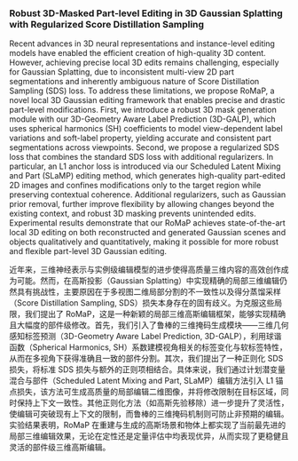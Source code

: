 ### Robust 3D-Masked Part-level Editing in 3D Gaussian Splatting with Regularized Score Distillation Sampling

Recent advances in 3D neural representations and instance-level editing models have enabled the efficient creation of high-quality 3D content. However, achieving precise local 3D edits remains challenging, especially for Gaussian Splatting, due to inconsistent multi-view 2D part segmentations and inherently ambiguous nature of Score Distillation Sampling (SDS) loss. To address these limitations, we propose RoMaP, a novel local 3D Gaussian editing framework that enables precise and drastic part-level modifications. First, we introduce a robust 3D mask generation module with our 3D-Geometry Aware Label Prediction (3D-GALP), which uses spherical harmonics (SH) coefficients to model view-dependent label variations and soft-label property, yielding accurate and consistent part segmentations across viewpoints. Second, we propose a regularized SDS loss that combines the standard SDS loss with additional regularizers. In particular, an L1 anchor loss is introduced via our Scheduled Latent Mixing and Part (SLaMP) editing method, which generates high-quality part-edited 2D images and confines modifications only to the target region while preserving contextual coherence. Additional regularizers, such as Gaussian prior removal, further improve flexibility by allowing changes beyond the existing context, and robust 3D masking prevents unintended edits. Experimental results demonstrate that our RoMaP achieves state-of-the-art local 3D editing on both reconstructed and generated Gaussian scenes and objects qualitatively and quantitatively, making it possible for more robust and flexible part-level 3D Gaussian editing.

近年来，三维神经表示与实例级编辑模型的进步使得高质量三维内容的高效创作成为可能。然而，在高斯投影（Gaussian Splatting）中实现精确的局部三维编辑仍然具有挑战性，主要原因在于多视图二维局部分割的不一致性以及得分蒸馏采样（Score Distillation Sampling, SDS）损失本身存在的固有歧义。为克服这些局限，我们提出了 RoMaP，这是一种新颖的局部三维高斯编辑框架，能够实现精确且大幅度的部件级修改。首先，我们引入了鲁棒的三维掩码生成模块——三维几何感知标签预测（3D-Geometry Aware Label Prediction, 3D-GALP），利用球谐函数（Spherical Harmonics, SH）系数建模视角相关的标签变化与软标签特性，从而在多视角下获得准确且一致的部件分割。其次，我们提出了一种正则化 SDS 损失，将标准 SDS 损失与额外的正则项相结合。具体来说，我们通过计划潜变量混合与部件（Scheduled Latent Mixing and Part, SLaMP）编辑方法引入 L1 锚点损失，该方法可生成高质量的局部编辑二维图像，并将修改限制在目标区域，同时保持上下文一致性。其他正则化方法（如高斯先验移除）进一步提升了灵活性，使编辑可突破现有上下文的限制，而鲁棒的三维掩码机制则可防止非预期的编辑。实验结果表明，RoMaP 在重建与生成的高斯场景和物体上都实现了当前最先进的局部三维编辑效果，无论在定性还是定量评估中均表现优异，从而实现了更稳健且灵活的部件级三维高斯编辑。

